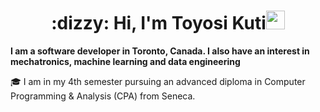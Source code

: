 <!-- Heading -->
<h1 align="center">:dizzy: Hi, I'm Toyosi Kuti<img src = "https://raw.githubusercontent.com/MartinHeinz/MartinHeinz/master/wave.gif" width = 30px></h1>

<b> I am a software developer in Toronto, Canada. I also have an interest in mechatronics, machine learning and data engineering </b>

:mortar_board: I am in my 4th semester pursuing an advanced diploma in Computer Programming & Analysis (CPA) from Seneca.

